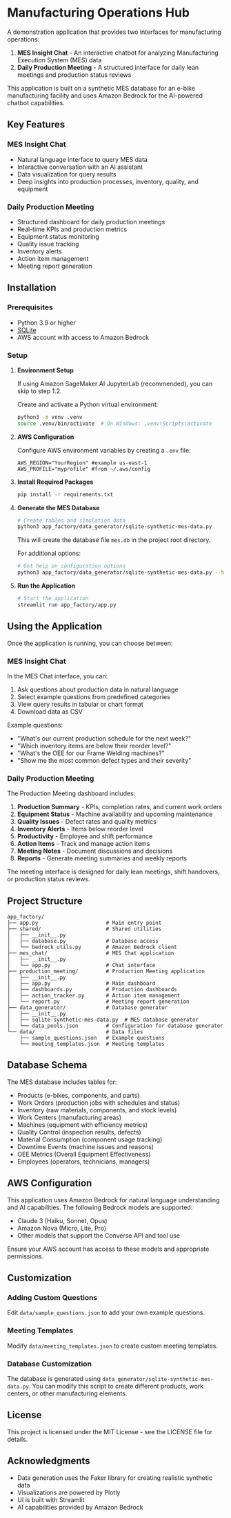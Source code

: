 # Manufacturing Operations Hub

A demonstration application that provides two interfaces for manufacturing operations:

1. **MES Insight Chat** - An interactive chatbot for analyzing Manufacturing Execution System (MES) data
2. **Daily Production Meeting** - A structured interface for daily lean meetings and production status reviews

This application is built on a synthetic MES database for an e-bike manufacturing facility and uses Amazon Bedrock for the AI-powered chatbot capabilities.

## Key Features

### MES Insight Chat
- Natural language interface to query MES data
- Interactive conversation with an AI assistant
- Data visualization for query results
- Deep insights into production processes, inventory, quality, and equipment

### Daily Production Meeting
- Structured dashboard for daily production meetings
- Real-time KPIs and production metrics
- Equipment status monitoring
- Quality issue tracking
- Inventory alerts
- Action item management
- Meeting report generation

## Installation

### Prerequisites
- Python 3.9 or higher
- [SQLite](https://www.sqlite.org/download.html)
- AWS account with access to Amazon Bedrock

### Setup

1. **Environment Setup**

   If using Amazon SageMaker AI JupyterLab (recommended), you can skip to step 1.2.

   Create and activate a Python virtual environment:
   ```bash
   python3 -m venv .venv
   source .venv/bin/activate  # On Windows: .venv\Scripts\activate
   ```

2. **AWS Configuration**

   Configure AWS environment variables by creating a `.env` file:
   ```text
   AWS_REGION="YourRegion" #example us-east-1
   AWS_PROFILE="myprofile" #from ~/.aws/config
   ```

3. **Install Required Packages**
   ```bash
   pip install -r requirements.txt
   ```

4. **Generate the MES Database**
   ```bash
   # Create tables and simulation data
   python3 app_factory/data_generator/sqlite-synthetic-mes-data.py
   ```
   
   This will create the database file `mes.db` in the project root directory.

   For additional options:
   ```bash
   # Get help on configuration options
   python3 app_factory/data_generator/sqlite-synthetic-mes-data.py --help
   ```

5. **Run the Application**
   ```bash
   # Start the application
   streamlit run app_factory/app.py
   ```

## Using the Application

Once the application is running, you can choose between:

### MES Insight Chat

In the MES Chat interface, you can:
1. Ask questions about production data in natural language
2. Select example questions from predefined categories
3. View query results in tabular or chart format
4. Download data as CSV

Example questions:
- "What's our current production schedule for the next week?"
- "Which inventory items are below their reorder level?"
- "What's the OEE for our Frame Welding machines?"
- "Show me the most common defect types and their severity"

### Daily Production Meeting

The Production Meeting dashboard includes:
1. **Production Summary** - KPIs, completion rates, and current work orders
2. **Equipment Status** - Machine availability and upcoming maintenance
3. **Quality Issues** - Defect rates and quality metrics
4. **Inventory Alerts** - Items below reorder level
5. **Productivity** - Employee and shift performance
6. **Action Items** - Track and manage action items
7. **Meeting Notes** - Document discussions and decisions
8. **Reports** - Generate meeting summaries and weekly reports

The meeting interface is designed for daily lean meetings, shift handovers, or production status reviews.

## Project Structure

```
app_factory/
├── app.py                      # Main entry point
├── shared/                     # Shared utilities
│   ├── __init__.py
│   ├── database.py             # Database access
│   └── bedrock_utils.py        # Amazon Bedrock client
├── mes_chat/                   # MES Chat application
│   ├── __init__.py
│   └── app.py                  # Chat interface
├── production_meeting/         # Production Meeting application
│   ├── __init__.py
│   ├── app.py                  # Main dashboard
│   ├── dashboards.py           # Production dashboards
│   ├── action_tracker.py       # Action item management
│   └── report.py               # Meeting report generation
├── data_generator/             # Database generator
│   ├── __init__.py
│   ├── sqlite-synthetic-mes-data.py  # MES database generator
│   └── data_pools.json         # Configuration for database generator
└── data/                       # Data files
    ├── sample_questions.json   # Example questions
    └── meeting_templates.json  # Meeting templates
```

## Database Schema

The MES database includes tables for:
- Products (e-bikes, components, and parts)
- Work Orders (production jobs with schedules and status)
- Inventory (raw materials, components, and stock levels)
- Work Centers (manufacturing areas)
- Machines (equipment with efficiency metrics)
- Quality Control (inspection results, defects)
- Material Consumption (component usage tracking)
- Downtime Events (machine issues and reasons)
- OEE Metrics (Overall Equipment Effectiveness)
- Employees (operators, technicians, managers)

## AWS Configuration

This application uses Amazon Bedrock for natural language understanding and AI capabilities. The following Bedrock models are supported:
- Claude 3 (Haiku, Sonnet, Opus)
- Amazon Nova (Micro, Lite, Pro)
- Other models that support the Converse API and tool use

Ensure your AWS account has access to these models and appropriate permissions.

## Customization

### Adding Custom Questions
Edit `data/sample_questions.json` to add your own example questions.

### Meeting Templates
Modify `data/meeting_templates.json` to create custom meeting templates.

### Database Customization
The database is generated using `data_generator/sqlite-synthetic-mes-data.py`. You can modify this script to create different products, work centers, or other manufacturing elements.

## License

This project is licensed under the MIT License - see the LICENSE file for details.

## Acknowledgments

- Data generation uses the Faker library for creating realistic synthetic data
- Visualizations are powered by Plotly
- UI is built with Streamlit
- AI capabilities provided by Amazon Bedrock